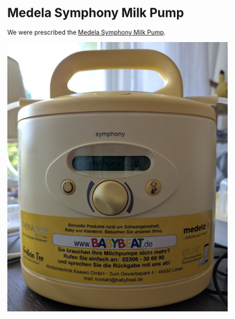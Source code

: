 # Medela Symphony Milk Pump

We were prescribed the [Medela Symphony Milk Pump](https://www.medela.com/de-de/stillen-und-abpumpen/produkte/milchpumpen/symphony-und-pumpsets/symphony-krankenhaus-und-mietmilchpumpe?productId=4477).


![Medela Symphony Milk Pump](assets/medela_symphony.png)
